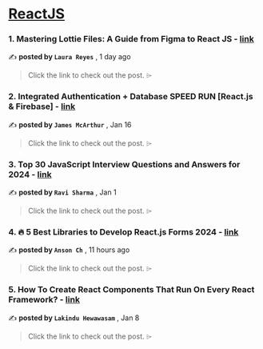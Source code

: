 
<h1><a href=https://medium.com/tag/reactjs/recommended target="_blank" rel="noopener noreferrer">ReactJS</a></h1>
<h3>1. Mastering Lottie Files: A Guide from Figma to React JS - <a href=https://medium.com/design-bootcamp/mastering-lottie-files-a-guide-from-figma-to-react-js-796605283142?source=tag_recommended_feed---------0-84----------reactjs----------d9119fe7_4f21_4075_b423_5b8c83e1330b------- target="_blank" rel="noopener noreferrer">link</a></h3>

✍️ **posted by `Laura Reyes`** <date> , 1 day ago</date>

<blockquote>Click the link to check out the post. ⌲</blockquote>

<h3>2. Integrated Authentication + Database SPEED RUN [React.js & Firebase] - <a href=https://medium.com/dev-genius/integrated-authentication-database-speed-run-react-js-firebase-39f577d28666?source=tag_recommended_feed---------1-107----------reactjs----------d9119fe7_4f21_4075_b423_5b8c83e1330b------- target="_blank" rel="noopener noreferrer">link</a></h3>

✍️ **posted by `James McArthur`** <date> , Jan 16</date>

<blockquote>Click the link to check out the post. ⌲</blockquote>

<h3>3. Top 30 JavaScript Interview Questions and Answers for 2024 - <a href=https://medium.com/@javascriptcentric/top-30-javascript-interview-questions-and-answers-for-2024-7f1e2d1d0638?source=tag_recommended_feed---------2-85----------reactjs----------d9119fe7_4f21_4075_b423_5b8c83e1330b------- target="_blank" rel="noopener noreferrer">link</a></h3>

✍️ **posted by `Ravi Sharma`** <date> , Jan 1</date>

<blockquote>Click the link to check out the post. ⌲</blockquote>

<h3>4. 🔥 5 Best Libraries to Develop React.js Forms 2024 - <a href=https://medium.com/@ansonch/5-best-libraries-to-develop-react-js-forms-2024-6a68f43c3187?source=tag_recommended_feed---------3-84----------reactjs----------d9119fe7_4f21_4075_b423_5b8c83e1330b------- target="_blank" rel="noopener noreferrer">link</a></h3>

✍️ **posted by `Anson Ch`** <date> , 11 hours ago</date>

<blockquote>Click the link to check out the post. ⌲</blockquote>

<h3>5. How To Create React Components That Run On Every React Framework? - <a href=https://medium.com/bitsrc/create-react-components-in-nextjs-bea5ce6d7171?source=tag_recommended_feed---------4-107----------reactjs----------d9119fe7_4f21_4075_b423_5b8c83e1330b------- target="_blank" rel="noopener noreferrer">link</a></h3>

✍️ **posted by `Lakindu Hewawasam`** <date> , Jan 8</date>

<blockquote>Click the link to check out the post. ⌲</blockquote>

